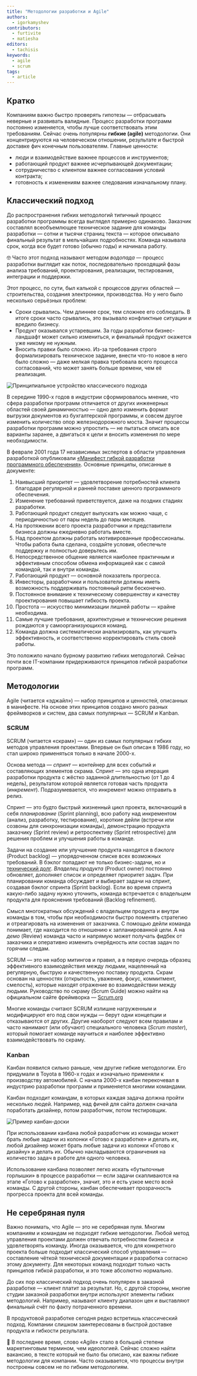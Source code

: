 ```yaml
---
title: "Методологии разработки и Agile"
authors:
  - igorkamyshev
contributors:
  - furtivite
  - matiesha
editors:
  - tachisis
keywords:
  - agile
  - scrum
tags:
  - article
---
```


## Кратко

Компаниям важно быстро проверять гипотезы — отбрасывать неверные и развивать валидные. Процесс разработки программ постоянно изменяется, чтобы лучше соответствовать этим требованиям. Сейчас очень популярны **гибкие (agile)** методологии. Они концентрируются на человеческом отношении, результате и быстрой доставке фич конечным пользователям. Главные ценности:

- люди и взаимодействие важнее процессов и инструментов;
- работающий продукт важнее исчерпывающей документации;
- сотрудничество с клиентом важнее согласования условий контракта;
- готовность к изменениям важнее следования изначальному плану.

## Классический подход

До распространения гибких методологий типичный процесс разработки программы всегда выглядел примерно одинаково. Заказчик составлял всеобъемлющее техническое задание для команды разработки — сотни и тысячи страниц текста — которое описывало финальный результат в мельчайших подробностях. Команда называла срок, когда все будет готово (обычно годы) и начинала работу.

<aside>

🤓 Часто этот подход называют методом _водопада_ — процесс разработки выглядит как поток, последовательно проходящий фазы анализа требований, проектирования, реализации, тестирования, интеграции и поддержки.

</aside>

Этот процесс, по сути, был калькой с процессов других областей — строительства, создания электроники, производства. Но у него было несколько серьёзных проблем:

- Сроки срывались. Чем длиннее срок, тем сложнее его соблюдать. В итоге сроки часто срывались, это вызывало конфликтные ситуации и вредило бизнесу.
- Продукт оказывался устаревшим. За годы разработки бизнес-ландшафт может сильно измениться, и финальный продукт окажется уже никому не нужным.
- Вносить правки было сложно. Из-за требования строго формализировать техническое задание, внести что-то новое в него было сложно — даже мелкая правка требовала всего процесса согласований, что может занять больше времени, чем её реализация.

![Принципиальное устройство классического подхода](images/waterfall.png)

В середине 1990-х годов в индустрии сформировалось мнение, что сфера разработки программ отличается от других инженерных областей своей динамичностью — одно дело изменить формат выгрузки документов из бухгалтерской программы, и совсем другое изменить количество опор железнодорожного моста. Значит процессы разработки программ можно упростить — не пытаться описать все варианты заранее, а двигаться к цели и вносить изменения по мере необходимости.

В феврале 2001 года 17 независимых экспертов в области управления разработкой опубликовали [«Манифест гибкой разработки программного обеспечения»](https://agilemanifesto.org/iso/ru/manifesto.html). Основные принципы, описанные в документе:

1. Наивысший приоритет — удовлетворение потребностей клиента благодаря регулярной и ранней поставке ценного программного обеспечения.
1. Изменение требований приветствуется, даже на поздних стадиях разработки.
1. Работающий продукт следует выпускать как можно чаще, с периодичностью от пары недель до пары месяцев.
1. На протяжении всего проекта разработчики и представители бизнеса должны ежедневно работать вместе.
1. Над проектом должны работать мотивированные профессионалы. Чтобы работа была сделана, создайте условия, обеспечьте поддержку и полностью доверьтесь им.
1. Непосредственное общение является наиболее практичным и эффективным способом обмена информацией как с самой командой, так и внутри команды.
1. Работающий продукт — основной показатель прогресса.
1. Инвесторы, разработчики и пользователи должны иметь возможность поддерживать постоянный ритм бесконечно.
1. Постоянное внимание к техническому совершенству и качеству проектирования повышает гибкость проекта.
1. Простота — искусство минимизации лишней работы — крайне необходима.
1. Самые лучшие требования, архитектурные и технические решения рождаются у самоорганизующихся команд.
1. Команда должна систематически анализировать, как улучшить эффективность, и соответственно корректировать стиль своей работы.

Это положило начало бурному развитию гибких методологий. Сейчас почти все IT-компании придерживаются принципов гибкой разработки программ.

## Методологии

Agile (читается «эджайл») — набор принципов и ценностей, описанных в манифесте. На основе этих принципов создано много разных фреймворков и систем, два самых популярных — SCRUM и Kanban.

### SCRUM

SCRUM (читается «скрам») — один из самых популярных гибких методов управления проектами. Впервые он был описан в 1986 году, но стал широко применяться только в начале 2000-х.

Основа метода — _спринт_ — контейнер для всех событий и составляющих элементов скрама. Спринт — это одна итерация разработки продукта с жёстко заданной длительностью (от 1 до 4 недель), результатом которой является готовая часть продукта (_инкремент_). Подразумевается, что инкремент можно отправить в релиз.

Спринт — это будто быстрый жизненный цикл проекта, включающий в себя _планирование_ (Sprint planning), всю работу над инкрементом (анализ, разработку, тестирование), короткие дейли (встречи или созвоны для синхронизации команды), демонстрацию продукта заказчику (Sprint review) и ретроспективу (Sprint retrospective) для решения проблем и улучшения работы в команде.

Задачи на создание или улучшение продукта находятся в _бэклоге_ (Product backlog) — упорядоченном списке всех возможных требований. В бэклог попадают не только бизнес-задачи, но и [технический долг](/js/technical-debt/). _Владелец продукта_ (Product owner) постоянно обновляет, дополняет список и определяет приоритет задач. При планировании команда обсуждает и выбирает задачи на спринт, создавая бэклог спринта (Sprint backlog). Если во время спринта какую-либо задачу нужно уточнить, команда встречается с владельцем продукта для прояснения требований (Backlog refinement).

Смысл многократных обсуждений с владельцем продукта и внутри команды в том, чтобы при необходимости быстро поменять стратегию и отреагировать на изменения от заказчика. С помощью дейли команда понимает, где находится по отношению к запланированной цели. А на _демо_ (Review) команда часто и напрямую может получать фидбек от заказчика и оперативно изменить очерёдность или состав задач по горячим следам.

SCRUM — это не набор митингов и правил, а в первую очередь образец эффективного взаимодействия между людьми, нацеленный на регулярную, быструю и качественную поставку продукта. Скрам основан на ценностях (открытость, уважение, фокус, коммитмент, смелость), которые находят отражение во взаимодействии между людьми. Руководство по скраму (Scrum Guide) можно найти на официальном сайте фреймворка — [Scrum.org](https://www.scrum.org/)

Многие команды считают SCRUM излишне нагруженным и модифицируют его под свои нужды — берут одни концепции и отказываются от других. Другие наоборот следуют всем правилам и часто нанимают (или обучают) специального человека (_Scrum master_), который помогает команде научиться и наиболее эффективно взаимодействовать по скраму.

### Kanban

Канбан появился сильно раньше, чем другие гибкие методологии. Его придумали в Toyota в 1960-х годах и изначально применяли к производству автомобилей. С начала 2000-х канбан перекочевал в индустрию разработки программ и применяется многими командами.

Канбан подходит командам, в которых каждая задача должна пройти несколько людей. Например, над фичей для сайта должен сначала поработать дизайнер, потом разработчик, потом тестировщик.

![Пример канбан-доски](images/kanban.png)

При использовании канбана любой разработчик из команды может брать любые задачи из колонки «Готово к разработке» и делать их, любой дизайнер может брать любые задачи из колонки «Готово к дизайну» и делать их. Обычно накладываются ограничения на количество задач в работе для одного человека.

Использование канбана позволяет легко искать «бутылочные горлышки» в процессе разработки — если задачи скапливаются на этапе «Готово к разработке», значит, это и есть узкое место всей команды. С другой стороны, канбан обеспечивает прозрачность прогресса проекта для всей команды.

## Не серебряная пуля

Важно понимать, что Agile — это не серебряная пуля. Многим компаниям и командам не подходят гибкие методологии. Любой метод управления проектами должен отвечать потребностям бизнеса и удовлетворять команду. Иногда оказывается, что для конкретного проекта больше подходит классический способ управления — составление чёткой технической документации и разработка согласно этому документу. Для некоторых команд подходит только часть принципов гибкой разработки, и это тоже абсолютно нормально.

До сих пор классический подход очень популярен в заказной разработке — клиент платит за результат. Но, с другой стороны, многие студии заказной разработки внутри используют элементы гибких методологий. Например, называют клиенту диапазон цен и выставляют финальный счёт по факту потраченного времени.

В продуктовой разработке сегодня редко встретишь классический подход. Компании слишком заинтересованы в быстрой доставке продукта и гибкости результата.

<aside>

🤣 В последнее время, слово «Agile» стало в большей степени маркетинговым термином, чем идеологией. Сейчас сложно найти вакансию, в тексте который не было бы описано, как важны гибкие методологии для компании. Часто оказывается, что процессы внутри построены совсем не по гибким методологиям.

</aside>
